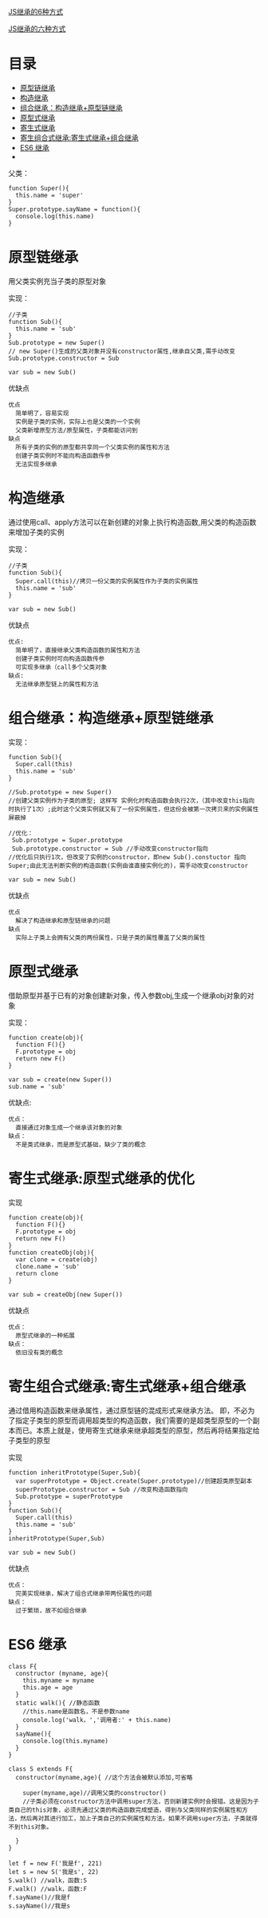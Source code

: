 [JS继承的6种方式](https://blog.csdn.net/hhthwx/article/details/78095944)

[JS继承的六种方式](https://blog.csdn.net/caijixin/article/details/78295676)


# 目录
* <a href="原型链继承">原型链继承</a>
* <a href="构造继承">构造继承</a>
* <a href="组合继承">组合继承：构造继承+原型链继承</a>
* <a href="原型式继承">原型式继承</a>
* <a href="寄生式继承">寄生式继承</a>
* <a href="寄生组合式继承">寄生组合式继承:寄生式继承+组合继承</a>
* <a href="ES6 继承">ES6 继承</a>
* <a href=""></a>


父类：
>
    function Super(){
      this.name = 'super'
    }
    Super.prototype.sayName = function(){
      console.log(this.name)
    }

    
# <a name="原型链继承">原型链继承</a>
用父类实例充当子类的原型对象

实现：
>
    //子类
    function Sub(){
      this.name = 'sub'
    }
    Sub.prototype = new Super()
    // new Super()生成的父类对象并没有constructor属性,继承自父类,需手动改变
    Sub.prototype.constructor = Sub

    var sub = new Sub()  

优缺点
>
    优点
      简单明了，容易实现
      实例是子类的实例，实际上也是父类的一个实例
      父类新增原型方法/原型属性，子类都能访问到
    缺点
      所有子类的实例的原型都共享同一个父类实例的属性和方法
      创建子类实例时不能向构造函数传参
      无法实现多继承
      
# <a name="构造继承">构造继承</a>
通过使用call、apply方法可以在新创建的对象上执行构造函数,用父类的构造函数来增加子类的实例

实现：
> 
    //子类
    function Sub(){
      Super.call(this)//拷贝一份父类的实例属性作为子类的实例属性
      this.name = 'sub'
    }
    
    var sub = new Sub()  

优缺点
>
    优点:
      简单明了，直接继承父类构造函数的属性和方法
      创建子类实例时可向构造函数传参
      可实现多继承（call多个父类对象
    缺点:
      无法继承原型链上的属性和方法

# <a name="组合继承">组合继承：构造继承+原型链继承</a>

实现：
>
    function Sub(){
      Super.call(this)
      this.name = 'sub'
    }

    //Sub.prototype = new Super() 
    //创建父类实例作为子类的原型; 这样写 实例化时构造函数会执行2次，（其中改变this指向时执行了1次）;此时这个父类实例就又有了一份实例属性，但这份会被第一次拷贝来的实例属性屏蔽掉

    //优化：  
     Sub.prototype = Super.prototype
     Sub.prototype.constructor = Sub //手动改变constructor指向
    //优化后只执行1次，但改变了实例的constructor，即new Sub().constuctor 指向 Super;由此无法判断实例的构造函数(实例由谁直接实例化的)，需手动改变constructor

    var sub = new Sub()


优缺点
>
    优点
      解决了构造继承和原型链继承的问题
    缺点
      实际上子类上会拥有父类的两份属性，只是子类的属性覆盖了父类的属性

# <a name="原型式继承">原型式继承</a>
借助原型并基于已有的对象创建新对象，传入参数obj,生成一个继承obj对象的对象

实现：
>
    function create(obj){
      function F(){}
      F.prototype = obj
      return new F()
    }

    var sub = create(new Super())
    sub.name = 'sub'

优缺点:
>
    优点：
      直接通过对象生成一个继承该对象的对象
    缺点：
      不是类式继承，而是原型式基础，缺少了类的概念

# <a name="寄生式继承">寄生式继承:原型式继承的优化</a>


实现
>
    function create(obj){
      function F(){}
      F.prototype = obj
      return new F()
    }
    function createObj(obj){
      var clone = create(obj)
      clone.name = 'sub'
      return clone
    }

    var sub = createObj(new Super())

优缺点
>
    优点：
      原型式继承的一种拓展
    缺点：
      依旧没有类的概念

# <a name="寄生组合式继承">寄生组合式继承:寄生式继承+组合继承</a>
通过借用构造函数来继承属性，通过原型链的混成形式来继承方法。
即，不必为了指定子类型的原型而调用超类型的构造函数，我们需要的是超类型原型的一个副本而已。本质上就是，使用寄生式继承来继承超类型的原型，然后再将结果指定给子类型的原型

实现
>
    function inheritPrototype(Super,Sub){
      var superPrototype = Object.create(Super.prototype)//创建超类原型副本
      superPrototype.constructor = Sub //改变构造函数指向
      Sub.prototype = superPrototype 
    }
    function Sub(){
      Super.call(this)
      this.name = 'sub'
    }
    inheritPrototype(Super,Sub)

    var sub = new Sub()  


优缺点
>
    优点：
      完美实现继承，解决了组合式继承带两份属性的问题
    缺点：
      过于繁琐，故不如组合继承


# <a name="ES6 继承">ES6 继承</a>
>
    
    class F{
      constructor (myname, age){
        this.myname = myname
        this.age = age
      }
      static walk(){ //静态函数
        //this.name是函数名，不是参数name
        console.log('walk，','调用者:' + this.name)
      }
      sayName(){
        console.log(this.myname)
      }
    }

    class S extends F{
      constructor(myname,age){ //这个方法会被默认添加,可省略

        super(myname,age)//调用父类的constructor()
        //子类必须在constructor方法中调用super方法，否则新建实例时会报错。这是因为子类自己的this对象，必须先通过父类的构造函数完成塑造，得到与父类同样的实例属性和方法，然后再对其进行加工，加上子类自己的实例属性和方法。如果不调用super方法，子类就得不到this对象。

      }
    }

    let f = new F('我是f', 221)
    let s = new S('我是s', 22)
    S.walk() //walk，函数:S
    F.walk() //walk，函数:F
    f.sayName()//我是f   
    s.sayName()//我是s  


<a name=""></a>
<a name=""></a>